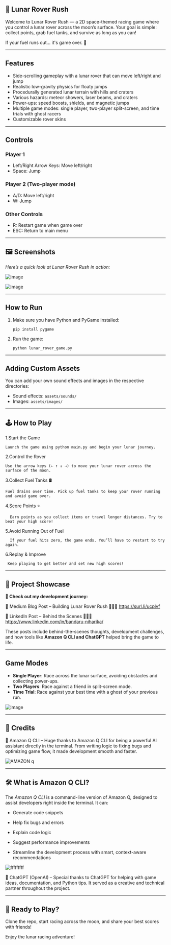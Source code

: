 ## 🚀 Lunar Rover Rush

Welcome to Lunar Rover Rush — a 2D space-themed racing game where you control a lunar rover across the moon’s surface. Your goal is simple: collect points, grab fuel tanks, and survive as long as you can!

If your fuel runs out... it's game over. 🌌

---

## Features

- Side-scrolling gameplay with a lunar rover that can move left/right and jump 
- Realistic low-gravity physics for floaty jumps
- Procedurally generated lunar terrain with hills and craters
- Various hazards: meteor showers, laser beams, and craters
- Power-ups: speed boosts, shields, and magnetic jumps
- Multiple game modes: single player, two-player split-screen, and time trials with ghost racers
- Customizable rover skins

---

## Controls

### Player 1
- Left/Right Arrow Keys: Move left/right
- Space: Jump

### Player 2 (Two-player mode)
- A/D: Move left/right
- W: Jump

### Other Controls
- R: Restart game when game over
- ESC: Return to main menu

---  

## 🖼️ Screenshots

_Here’s a quick look at Lunar Rover Rush in action:_

![image](https://github.com/user-attachments/assets/ba5899b0-c861-422e-a0f9-42b374902b0c)


![image](https://github.com/user-attachments/assets/940c0c8d-b2c1-4e81-94c8-39509f022546)

---
  

## How to Run

1. Make sure you have Python and PyGame installed:
   ```
   pip install pygame
   ```

2. Run the game:
   ```
   python lunar_rover_game.py
   ```

 ---  

## Adding Custom Assets

You can add your own sound effects and images in the respective directories:
- Sound effects: `assets/sounds/`
- Images: `assets/images/`

---


## 🕹️ How to Play

   1.Start the Game

    Launch the game using python main.py and begin your lunar journey.


   2.Control the Rover

    Use the arrow keys (← ↑ ↓ →) to move your lunar rover across the surface of the moon.


   3.Collect Fuel Tanks 🛢️

    Fuel drains over time. Pick up fuel tanks to keep your rover running and avoid game over.


   4.Score Points ⭐

      Earn points as you collect items or travel longer distances. Try to beat your high score!


   5.Avoid Running Out of Fuel

      If your fuel hits zero, the game ends. You’ll have to restart to try again.


   6.Replay & Improve

     Keep playing to get better and set new high scores!

 ---


## 📢 Project Showcase

**🔗 Check out my development journey:**

📝 Medium Blog Post – Building Lunar Rover Rush 💁🏻‍♀️ https://surl.li/ucplvf

💼 LinkedIn Post – Behind the Scenes 💁🏻‍♀️ https://www.linkedin.com/in/bandaru-niharika/

These posts include behind-the-scenes thoughts, development challenges, and how tools like **Amazon Q CLI and ChatGPT** helped bring the game to life.

---

## Game Modes

- **Single Player**: Race across the lunar surface, avoiding obstacles and collecting power-ups.
- **Two Players**: Race against a friend in split-screen mode.
- **Time Trial**: Race against your best time with a ghost of your previous run.

![image](https://github.com/user-attachments/assets/d77c4ce9-e662-4164-befe-09130511ffb6)


---  

## 🙏 Credits

🤖 Amazon Q CLI – Huge thanks to Amazon Q CLI for being a powerful AI assistant directly in the terminal. From writing logic to fixing bugs and optimizing game flow, it made development smooth and faster.

![AMAZON q](https://github.com/user-attachments/assets/f17e0976-dd0e-44a6-8dd2-061e1f959a7c)


---

## 🛠 What is Amazon Q CLI?

The _Amazon Q CLI_ is a command-line version of Amazon Q, designed to assist developers right inside the terminal. It can:

  + Generate code snippets

  + Help fix bugs and errors

  + Explain code logic

  + Suggest performance improvements

  + Streamline the development process with smart, context-aware recommendations


![fffffffff](https://github.com/user-attachments/assets/56579b6a-705c-4f27-9e08-66dc2c39a3a4)


🧠 ChatGPT (OpenAI) – Special thanks to ChatGPT for helping with game ideas, documentation, and Python tips. It served as a creative and technical partner throughout the project.


---

## 🚀 Ready to Play?

Clone the repo, start racing across the moon, and share your best scores with friends!


Enjoy the lunar racing adventure!
